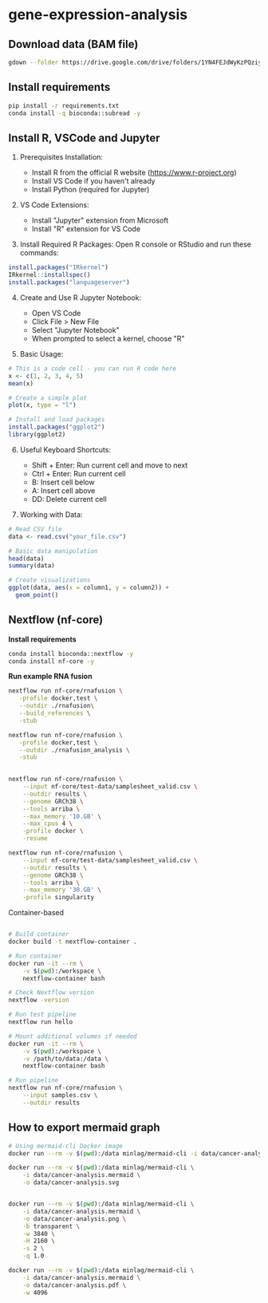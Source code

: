 # gene-expression-analysis

## Download data (BAM file)
```bash
gdown --folder https://drive.google.com/drive/folders/1YN4FEJdWyKzPQziyFFCE7iyipXsVERwp?usp=drive_link
```

## Install requirements
```bash
pip install -r requirements.txt
conda install -q bioconda::subread -y
```

## Install R, VSCode and Jupyter
1. Prerequisites Installation:
   - Install R from the official R website (https://www.r-project.org)
   - Install VS Code if you haven't already
   - Install Python (required for Jupyter)

2. VS Code Extensions:
   - Install "Jupyter" extension from Microsoft
   - Install "R" extension for VS Code

3. Install Required R Packages:
Open R console or RStudio and run these commands:
```R
install.packages("IRkernel")
IRkernel::installspec()
install.packages("languageserver")
```

4. Create and Use R Jupyter Notebook:
   - Open VS Code
   - Click File > New File
   - Select "Jupyter Notebook"
   - When prompted to select a kernel, choose "R"

5. Basic Usage:
```R
# This is a code cell - you can run R code here
x <- c(1, 2, 3, 4, 5)
mean(x)

# Create a simple plot
plot(x, type = "l")

# Install and load packages
install.packages("ggplot2")
library(ggplot2)
```

6. Useful Keyboard Shortcuts:
   - Shift + Enter: Run current cell and move to next
   - Ctrl + Enter: Run current cell
   - B: Insert cell below
   - A: Insert cell above
   - DD: Delete current cell

7. Working with Data:
```R
# Read CSV file
data <- read.csv("your_file.csv")

# Basic data manipulation
head(data)
summary(data)

# Create visualizations
ggplot(data, aes(x = column1, y = column2)) +
  geom_point()
```

## Nextflow (nf-core)

**Install requirements**
```bash
conda install bioconda::nextflow -y
conda install nf-core -y
```


**Run example RNA fusion**
```bash
nextflow run nf-core/rnafusion \
   -profile docker,test \
   --outdir ./rnafusion\
   --build_references \
   -stub

nextflow run nf-core/rnafusion \
   -profile docker,test \
   --outdir ./rnafusion_analysis \
   -stub

   
nextflow run nf-core/rnafusion \
    --input nf-core/test-data/samplesheet_valid.csv \
    --outdir results \
    --genome GRCh38 \
    --tools arriba \
    --max_memory '10.GB' \
    --max_cpus 4 \
    -profile docker \
    -resume   

nextflow run nf-core/rnafusion \
    --input nf-core/test-data/samplesheet_valid.csv \
    --outdir results \
    --genome GRCh38 \
    --tools arriba \
    --max_memory '30.GB' \
    -profile singularity    
```   

Container-based
```bash

# Build container
docker build -t nextflow-container .

# Run container
docker run -it --rm \
    -v $(pwd):/workspace \
    nextflow-container bash

# Check Nextflow version
nextflow -version

# Run test pipeline
nextflow run hello

# Mount additional volumes if needed
docker run -it --rm \
    -v $(pwd):/workspace \
    -v /path/to/data:/data \
    nextflow-container bash

# Run pipeline
nextflow run nf-core/rnafusion \
    --input samples.csv \
    --outdir results
```    

## How to export mermaid graph
```bash
# Using mermaid-cli Docker image
docker run --rm -v $(pwd):/data minlag/mermaid-cli -i data/cancer-analysis.mermaid -o data/cancer-analysis.png

docker run --rm -v $(pwd):/data minlag/mermaid-cli \
    -i data/cancer-analysis.mermaid \
    -o data/cancer-analysis.svg


docker run --rm -v $(pwd):/data minlag/mermaid-cli \
    -i data/cancer-analysis.mermaid \
    -o data/cancer-analysis.png \
    -b transparent \
    -w 3840 \
    -H 2160 \
    -s 2 \
    -q 1.0    

docker run --rm -v $(pwd):/data minlag/mermaid-cli \
    -i data/cancer-analysis.mermaid \
    -o data/cancer-analysis.pdf \
    -w 4096
```